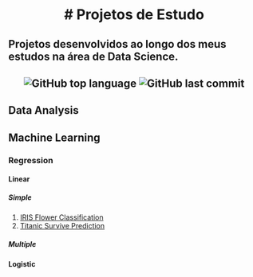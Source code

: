 <h1 align="center">
# Projetos de Estudo
</h1>

<h2 aling="center">
Projetos desenvolvidos ao longo dos meus estudos na área de Data Science. 
<h2>
  
<p align="center">
  <img alt="GitHub top language" src="https://img.shields.io/github/languages/top/leticiagomescs/Data_Science_Study_Projects">
    <img alt="GitHub last commit" src="https://img.shields.io/github/last-commit/leticiagomescs/Data_Science_Study_Projects/Iris_Flower_Classification">
 </p>


## Data Analysis

## Machine Learning
### Regression 
#### Linear
##### Simple
1. [IRIS Flower Classification](https://github.com/leticiagomescs/Data_Science_Study_Projects/tree/master/Regression/Linear/Simple/Iris_Flower_Classification)
2. [Titanic Survive Prediction](https://github.com/leticiagomescs/Projetos-de-Estudo/tree/master/Titanic%20Survive%20Prediction)
##### Multiple 
#### Logistic



